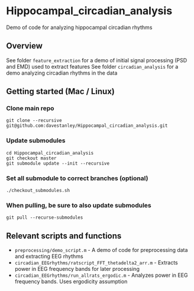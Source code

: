 Hippocampal_circadian_analysis
==========================

Demo of code for analyzing hippocampal circadian rhythms

Overview
--------

See folder `feature_extraction` for a demo of initial signal processing (PSD and EMD) used to extract features
See folder `circadian_analysis` for a demo analyzing circadian rhythms in the data



Getting started (Mac / Linux)
--------

### Clone main repo
	git clone --recursive git@github.com:davestanley/Hippocampal_circadian_analysis.git
  
### Update submodules
	cd Hippocampal_circadian_analysis
	git checkout master
	git submodule update --init --recursive
	
### Set all submodule to correct branches (optional)
	./checkout_submodules.sh

### When pulling, be sure to also update submodules
	git pull --recurse-submodules	


Relevant scripts and functions
--------
- `preprocessing/demo_script.m` - A demo of code for preprocessing data and extracting EEG rhythms
- `circadian_EEGrhythms/ratscript_FFT_thetadelta2_arr.m` - Extracts power in EEG frequency bands for later processing
- `circadian_EEGrhythms/run_allrats_ergodic.m` - Analyzes power in EEG frequency bands. Uses ergodicity assumption

